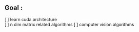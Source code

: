 ## Goal :
[ ] learn cuda architecture  
[ ] n dim matrix related algorithms
[ ] computer vision algorithms
